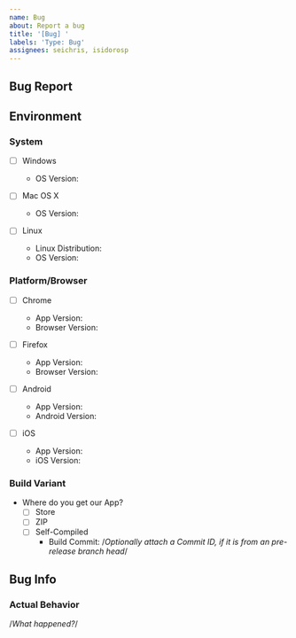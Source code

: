 ```yaml
---
name: Bug
about: Report a bug
title: '[Bug] '
labels: 'Type: Bug'
assignees: seichris, isidorosp
---
```


## Bug Report

## Environment

### System

- [ ] Windows

  - OS Version:

- [ ] Mac OS X

  - OS Version:

- [ ] Linux

  - Linux Distribution:
  - OS Version:

### Platform/Browser

- [ ] Chrome

  - App Version:
  - Browser Version:

- [ ] Firefox

  - App Version:
  - Browser Version:

- [ ] Android

  - App Version:
  - Android Version:

- [ ] iOS
  - App Version:
  - iOS Version:

### Build Variant

- Where do you get our App?
  - [ ] Store
  - [ ] ZIP
  - [ ] Self-Compiled
    - Build Commit: /_Optionally attach a Commit ID, if it is from an pre-release branch head_/

## Bug Info

### Actual Behavior

/_What happened?_/

